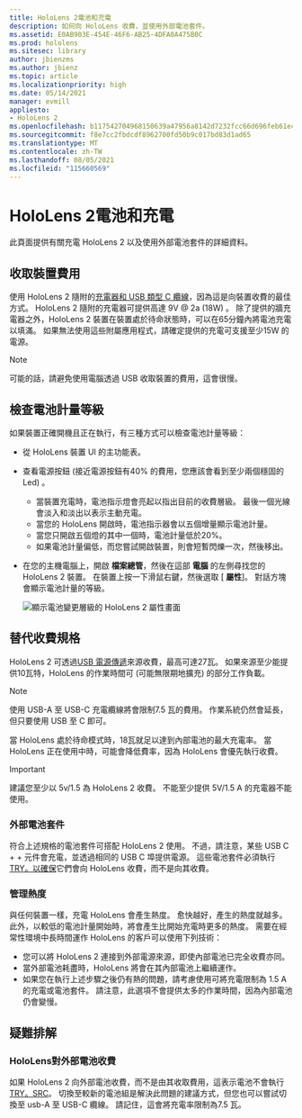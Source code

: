 ```yaml
---
title: HoloLens 2電池和充電
description: 如何向 HoloLens 收費，並使用外部電池套件。
ms.assetid: E0AB903E-454E-46F6-AB25-4DFA0A475B0C
ms.prod: hololens
ms.sitesec: library
author: jbienzms
ms.author: jbienz
ms.topic: article
ms.localizationpriority: high
ms.date: 05/14/2021
manager: evmill
appliesto:
- HoloLens 2
ms.openlocfilehash: b117542704968150639a47956a8142d7232fcc66d696feb61ec4fffdaa49df59
ms.sourcegitcommit: f8e7cc2fbdcdf8962700fd50b9c017bd83d1ad65
ms.translationtype: MT
ms.contentlocale: zh-TW
ms.lasthandoff: 08/05/2021
ms.locfileid: "115660569"
---
```

# <a name="hololens-2-battery-and-charging"></a>HoloLens 2電池和充電

此頁面提供有關充電 HoloLens 2 以及使用外部電池套件的詳細資料。

## <a name="charging-the-device"></a>收取裝置費用

使用 HoloLens 2 隨附的[充電器和 USB 類型 C 纜線](https://www.microsoft.com/en-us/p/microsoft-hololens-2-usb-c-charger-cable/8vj21f2z8pk5?rtc=1)，因為這是向裝置收費的最佳方式。 HoloLens 2 隨附的充電器可提供高達 9V @ 2a (18W) 。 除了提供的牆充電器之外，HoloLens 2 裝置在裝置處於待命狀態時，可以在65分鐘內將電池充電以填滿。 如果無法使用這些附屬應用程式，請確定提供的充電可支援至少15W 的電源。

> [!NOTE]
> 可能的話，請避免使用電腦透過 USB 收取裝置的費用，這會很慢。

## <a name="checking-the-battery-charge-level"></a>檢查電池計量等級
如果裝置正確開機且正在執行，有三種方式可以檢查電池計量等級：

- 從 HoloLens 裝置 UI 的主功能表。
- 查看電源按鈕 (接近電源按鈕有40% 的費用，您應該會看到至少兩個穩固的 Led) 。
    - 當裝置充電時，電池指示燈會亮起以指出目前的收費層級。  最後一個光線會淡入和淡出以表示主動充電。
    - 當您的 HoloLens 開啟時，電池指示器會以五個增量顯示電池計量。
    - 當您只開啟五個燈的其中一個時，電池計量低於20%。
    - 如果電池計量偏低，而您嘗試開啟裝置，則會短暫閃爍一次，然後移出。
- 在您的主機電腦上，開啟 **檔案總管**，然後在這部 **電腦** 的左側尋找您的 HoloLens 2 裝置。 在裝置上按一下滑鼠右鍵，然後選取 [ **屬性**]。 對話方塊會顯示電池計量的等級。

   ![顯示電池變更層級的 HoloLens 2 屬性畫面](images/ResetRecovery2.png)

## <a name="alternative-charging-specifications"></a>替代收費規格

HoloLens 2 可透過[USB 電源傳遞](https://www.usb.org/usb-charger-pd)來源收費，最高可達27瓦。 如果來源至少能提供10瓦特，HoloLens 的作業時間可 (可能無限期地擴充) 的部分工作負載。 

> [!NOTE]
> 使用 USB-A 至 USB-C 充電纜線將會限制7.5 瓦的費用。 作業系統仍然會延長，但只要使用 USB 至 C 即可。

當 HoloLens 處於待命模式時，18瓦就足以達到內部電池的最大充電率。 當 HoloLens 正在使用中時，可能會降低費率，因為 HoloLens 會優先執行收費。

> [!IMPORTANT]
> 建議您至少以 5v/1.5 為 HoloLens 2 收費。 不能至少提供 5V/1.5 A 的充電器不能使用。 

### <a name="external-battery-packs"></a>外部電池套件

符合上述規格的電池套件可搭配 HoloLens 2 使用。 不過，請注意，某些 USB C + + 元件會充電，並透過相同的 USB C 埠提供電源。 這些電池套件必須執行[TRY。以確保](https://usb.org/document-library/usb-type-cr-cable-and-connector-specification-revision-20)它們會向 HoloLens 收費，而不是向其收費。 

### <a name="managing-heat"></a>管理熱度

與任何裝置一樣，充電 HoloLens 會產生熱度。 愈快越好，產生的熱度就越多。 此外，以較低的電池計量開始時，將會產生比開始充電時更多的熱度。 需要在經常性環境中長時間運作 HoloLens 的客戶可以使用下列技術：

- 您可以將 HoloLens 2 連接到外部電源來源，即使內部電池已完全收費亦同。
- 當外部電池耗盡時，HoloLens 將會在其內部電池上繼續運作。    
- 如果您在執行上述步驟之後仍有熱的問題，請考慮使用可將充電限制為 1.5 A 的充電或電池套件。 請注意，此選項不會提供太多的作業時間，因為內部電池仍會變慢。

## <a name="troubleshooting"></a>疑難排解


### <a name="hololens-charges-external-battery"></a>HoloLens對外部電池收費
如果 HoloLens 2 向外部電池收費，而不是由其收取費用，這表示電池不會執行[TRY。SRC](https://usb.org/document-library/usb-type-cr-cable-and-connector-specification-revision-20)。 切換至較新的電池組是解決此問題的建議方式，但您也可以嘗試切換至 usb-A 至 USB-C 纜線。 請記住，這會將充電率限制為7.5 瓦。
